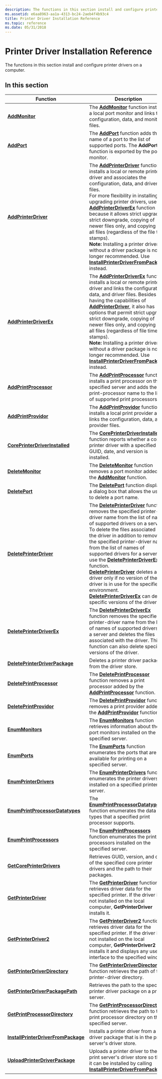 ```yaml
---
description: The functions in this section install and configure printer drivers on a computer.
ms.assetid: e6aa8963-aa1a-4313-bc24-2aeb4f4b93c4
title: Printer Driver Installation Reference
ms.topic: reference
ms.date: 05/31/2018
---
```


# Printer Driver Installation Reference

The functions in this section install and configure printer drivers on a computer.

## In this section




| Function | Description | 
|----------|-------------|
| <a href="addmonitor.md"><strong>AddMonitor</strong></a><br /> | The <a href="/windows/desktop/printdocs/addmonitor"><strong>AddMonitor</strong></a> function installs a local port monitor and links the configuration, data, and monitor files.<br /> | 
| <a href="addport.md"><strong>AddPort</strong></a><br /> | The <a href="/windows/desktop/printdocs/addport"><strong>AddPort</strong></a> function adds the name of a port to the list of supported ports. The <strong>AddPort</strong> function is exported by the port monitor.<br /> | 
| [**AddPrinterDriver**](addprinterdriver.md)<br> | The [**AddPrinterDriver**](/windows/desktop/printdocs/addprinterdriver) function installs a local or remote printer driver and associates the configuration, data, and driver files.<br> For more flexibility in installing or upgrading printer drivers, use the [**AddPrinterDriverEx**](addprinterdriverex.md) function because it allows strict upgrade, strict downgrade, copying of newer files only, and copying of all files (regardless of the file time stamps).<br> **Note:** Installing a printer driver without a driver package is no longer recommended. Use [**InstallPrinterDriverFromPackage**](installprinterdriverfrompackage.md) instead.<br> | 
| [**AddPrinterDriverEx**](addprinterdriverex.md)<br> | The [**AddPrinterDriverEx**](/windows/desktop/printdocs/addprinterdriverex) function installs a local or remote printer driver and links the configuration, data, and driver files. Besides having the capabilities of [**AddPrinterDriver**](addprinterdriver.md), it also has options that permit strict upgrade, strict downgrade, copying of newer files only, and copying of all files (regardless of file time stamps).<br> **Note:** Installing a printer driver without a driver package is no longer recommended. Use [**InstallPrinterDriverFromPackage**](installprinterdriverfrompackage.md) instead.<br> | 
| <a href="addprintprocessor.md"><strong>AddPrintProcessor</strong></a><br /> | The <a href="/windows/desktop/printdocs/addprintprocessor"><strong>AddPrintProcessor</strong></a> function installs a print processor on the specified server and adds the print-processor name to the list of supported print processors.<br /> | 
| <a href="addprintprovidor.md"><strong>AddPrintProvidor</strong></a><br /> | The <a href="/windows/desktop/printdocs/addprintprovidor"><strong>AddPrintProvidor</strong></a> function installs a local print provider and links the configuration, data, and provider files.<br /> | 
| <a href="coreprinterdriverinstalled.md"><strong>CorePrinterDriverInstalled</strong></a><br /> | The <a href="/windows/desktop/printdocs/coreprinterdriverinstalled"><strong>CorePrinterDriverInstalled</strong></a> function reports whether a core printer driver with a specified GUID, date, and version is installed.<br /> | 
| <a href="deletemonitor.md"><strong>DeleteMonitor</strong></a><br /> | The <a href="/windows/desktop/printdocs/deletemonitor"><strong>DeleteMonitor</strong></a> function removes a port monitor added by the <a href="addmonitor.md"><strong>AddMonitor</strong></a> function.<br /> | 
| <a href="deleteport.md"><strong>DeletePort</strong></a><br /> | The <a href="/windows/desktop/printdocs/deleteport"><strong>DeletePort</strong></a> function displays a dialog box that allows the user to delete a port name.<br /> | 
| <a href="deleteprinterdriver.md"><strong>DeletePrinterDriver</strong></a><br /> | The <a href="/windows/desktop/printdocs/deleteprinterdriver"><strong>DeletePrinterDriver</strong></a> function removes the specified printer-driver name from the list of names of supported drivers on a server.<br /> To delete the files associated with the driver in addition to removing the specified printer-driver name from the list of names of supported drivers for a server, use the <a href="deleteprinterdriverex.md"><strong>DeletePrinterDriverEx</strong></a> function.<br /><a href="/windows/desktop/printdocs/deleteprinterdriver"><strong>DeletePrinterDriver</strong></a> deletes a driver only if no version of the driver is in use for the specified environment. <a href="deleteprinterdriverex.md"><strong>DeletePrinterDriverEx</strong></a> can delete specific versions of the driver.<br /> | 
| <a href="deleteprinterdriverex.md"><strong>DeletePrinterDriverEx</strong></a><br /> | The <a href="/windows/desktop/printdocs/deleteprinterdriverex"><strong>DeletePrinterDriverEx</strong></a> function removes the specified printer-driver name from the list of names of supported drivers on a server and deletes the files associated with the driver. This function can also delete specific versions of the driver.<br /> | 
| <a href="deleteprinterdriverpackage.md"><strong>DeletePrinterDriverPackage</strong></a><br /> | Deletes a printer driver package from the driver store.<br /> | 
| <a href="deleteprintprocessor.md"><strong>DeletePrintProcessor</strong></a><br /> | The <a href="/windows/desktop/printdocs/deleteprintprocessor"><strong>DeletePrintProcessor</strong></a> function removes a print processor added by the <a href="addprintprocessor.md"><strong>AddPrintProcessor</strong></a> function.<br /> | 
| <a href="deleteprintprovidor.md"><strong>DeletePrintProvidor</strong></a><br /> | The <a href="/windows/desktop/printdocs/deleteprintprovidor"><strong>DeletePrintProvidor</strong></a> function removes a print provider added by the <a href="addprintprovidor.md"><strong>AddPrintProvidor</strong></a> function.<br /> | 
| <a href="enummonitors.md"><strong>EnumMonitors</strong></a><br /> | The <a href="/windows/desktop/printdocs/enummonitors"><strong>EnumMonitors</strong></a> function retrieves information about the port monitors installed on the specified server.<br /> | 
| <a href="enumports.md"><strong>EnumPorts</strong></a><br /> | The <a href="/windows/desktop/printdocs/enumports"><strong>EnumPorts</strong></a> function enumerates the ports that are available for printing on a specified server.<br /> | 
| <a href="enumprinterdrivers.md"><strong>EnumPrinterDrivers</strong></a><br /> | The <a href="/windows/desktop/printdocs/enumprinterdrivers"><strong>EnumPrinterDrivers</strong></a> function enumerates the printer drivers installed on a specified printer server.<br /> | 
| <a href="enumprintprocessordatatypes.md"><strong>EnumPrintProcessorDatatypes</strong></a><br /> | The <a href="/windows/desktop/printdocs/enumprintprocessordatatypes"><strong>EnumPrintProcessorDatatypes</strong></a> function enumerates the data types that a specified print processor supports.<br /> | 
| <a href="enumprintprocessors.md"><strong>EnumPrintProcessors</strong></a><br /> | The <a href="/windows/desktop/printdocs/enumprintprocessors"><strong>EnumPrintProcessors</strong></a> function enumerates the print processors installed on the specified server.<br /> | 
| <a href="getcoreprinterdrivers.md"><strong>GetCorePrinterDrivers</strong></a><br /> | Retrieves GUID, version, and date of the specified core printer drivers and the path to their packages.<br /> | 
| <a href="getprinterdriver.md"><strong>GetPrinterDriver</strong></a><br /> | The <a href="/windows/desktop/printdocs/getprinterdriver"><strong>GetPrinterDriver</strong></a> function retrieves driver data for the specified printer. If the driver is not installed on the local computer, <strong>GetPrinterDriver</strong> installs it.<br /> | 
| <a href="getprinterdriver2.md"><strong>GetPrinterDriver2</strong></a><br /> | The <a href="getprinterdriver2.md"><strong>GetPrinterDriver2</strong></a> function retrieves driver data for the specified printer. If the driver is not installed on the local computer, <strong>GetPrinterDriver2</strong> installs it and displays any user interface to the specified window.<br /> | 
| <a href="getprinterdriverdirectory.md"><strong>GetPrinterDriverDirectory</strong></a><br /> | The <a href="/windows/desktop/printdocs/getprinterdriverdirectory"><strong>GetPrinterDriverDirectory</strong></a> function retrieves the path of the printer-driver directory.<br /> | 
| <a href="getprinterdriverpackagepath.md"><strong>GetPrinterDriverPackagePath</strong></a><br /> | Retrieves the path to the specified printer driver package on a print server.<br /> | 
| <a href="getprintprocessordirectory.md"><strong>GetPrintProcessorDirectory</strong></a><br /> | The <a href="/windows/desktop/printdocs/getprintprocessordirectory"><strong>GetPrintProcessorDirectory</strong></a> function retrieves the path to the print processor directory on the specified server.<br /> | 
| <a href="installprinterdriverfrompackage.md"><strong>InstallPrinterDriverFromPackage</strong></a><br /> | Installs a printer driver from a driver package that is in the print server's driver store.<br /> | 
| <a href="uploadprinterdriverpackage.md"><strong>UploadPrinterDriverPackage</strong></a><br /> | Uploads a printer driver to the print server's driver store so that it can be installed by calling <a href="installprinterdriverfrompackage.md"><strong>InstallPrinterDriverFromPackage</strong></a>.<br /> | 




 

 

